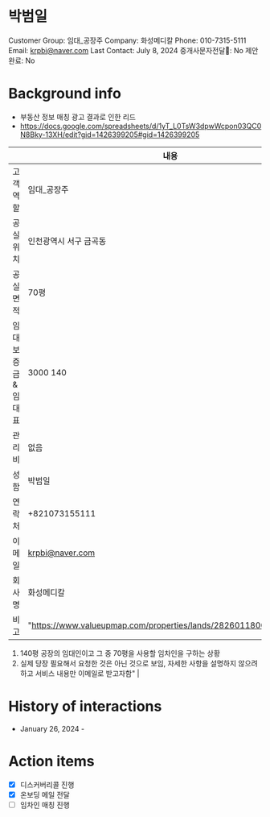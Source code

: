 # 박범일

Customer Group: 임대_공장주
Company: 화성메디칼
Phone: 010-7315-5111
Email: krpbi@naver.com
Last Contact: July 8, 2024
중개사문자전달📩: No
제안 완료: No

# Background info

- 부동산 정보 매칭 광고 결과로 인한 리드
- https://docs.google.com/spreadsheets/d/1yT_L0TsW3dpwWcpon03QC0N8Bky-13XH/edit?gid=1426399205#gid=1426399205

|  | 내용 |
| --- | --- |
| 고객 역할 | 임대_공장주 |
| 공실 위치 | 인천광역시 서구 금곡동 |
| 공실 면적 | 70평 |
| 임대 보증금&임대표 | 3000 140 |
| 관리비 | 없음 |
| 성함 | 박범일 |
| 연락처 | +821073155111 |
| 이메일 | [krpbi@naver.com](mailto:krpbi@naver.com) |
| 회사명 | 화성메디칼 |
| 비고 | "https://www.valueupmap.com/properties/lands/2826011800106580001 
1. 140평 공장의 임대인이고 그 중 70평을 사용할 임차인을 구하는 상황
2. 실제 당장 필요해서 요청한 것은 아닌 것으로 보임, 자세한 사항을 설명하지 않으려하고 서비스 내용만 이메일로 받고자함" |

# History of interactions

- January 26, 2024 -

# Action items

- [x]  디스커버리콜 진행
- [x]  온보딩 메일 전달
- [ ]  임차인 매칭 진행